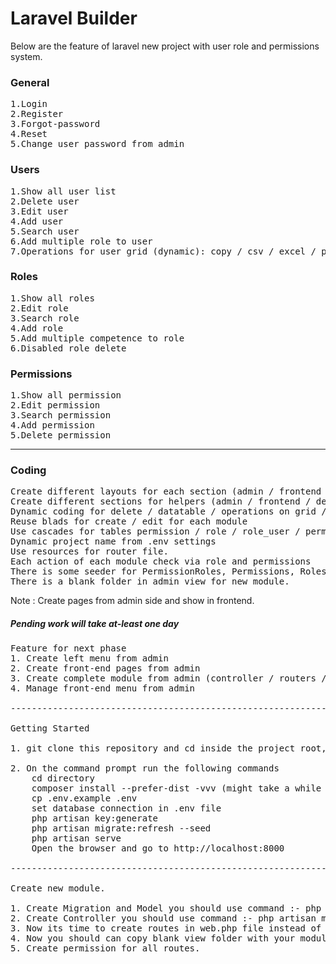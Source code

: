 # Laravel Builder
Below are the feature of laravel new project with user role and permissions system.

### General
<pre>
1.Login
2.Register
3.Forgot-password
4.Reset
5.Change user password from admin
</pre>
### Users
<pre>
1.Show all user list
2.Delete user
3.Edit user
4.Add user
5.Search user
6.Add multiple role to user
7.Operations for user grid (dynamic): copy / csv / excel / pdf / print
</pre>
### Roles
<pre>
1.Show all roles
2.Edit role
3.Search role
4.Add role
5.Add multiple competence to role
6.Disabled role delete
</pre>

### Permissions
<pre>
1.Show all permission
2.Edit permission
3.Search permission
4.Add permission
5.Delete permission
</pre>
------------------------------------------------------------------------------------------

### Coding
<pre>
Create different layouts for each section (admin / frontend / default)
Create different sections for helpers (admin / frontend / default)
Dynamic coding for delete / datatable / operations on grid / blads/
Reuse blads for create / edit for each module
Use cascades for tables permission / role / role_user / permission_role
Dynamic project name from .env settings
Use resources for router file.
Each action of each module check via role and permissions
There is some seeder for PermissionRoles, Permissions, Roles, RoleUsers, Users.
There is a blank folder in admin view for new module.
</pre>

Note : Create pages from admin side and show in frontend.

##### Pending work will take at-least one day
<pre>
Feature for next phase
1. Create left menu from admin
2. Create front-end pages from admin
3. Create complete module from admin (controller / routers / migrations / models etc)
4. Manage front-end menu from admin

------------------------------------------------------------------------------------------

Getting Started

1. git clone this repository and cd inside the project root, then enter the following commands

2. On the command prompt run the following commands
    cd directory
    composer install --prefer-dist -vvv (might take a while to complete)
    cp .env.example .env
	set database connection in .env file
    php artisan key:generate
	php artisan migrate:refresh --seed
    php artisan serve
    Open the browser and go to http://localhost:8000

------------------------------------------------------------------------------------------

Create new module.

1. Create Migration and Model you should use command :- php artisan make:model Model/ModelName -m (Here -m is for create migration for model with same name and proper extention).
2. Create Controller you should use command :- php artisan make:controller Admin/ControllerName --resource (Here Admin mean controller create for admin else you set Frontend and --resource mean create all functions schema by default).
3. Now its time to create routes in web.php file instead of create separate route for each model you should use resourse like :- Route::resource('route/name', 'ControllerName');
4. Now you should can copy blank view folder with your module folder and set all data as per your requirements.
5. Create permission for all routes.
</pre>
